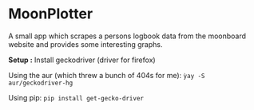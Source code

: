 # MoonPlotter
A small app which scrapes a persons logbook data from the moonboard website and provides some interesting graphs.


**Setup :**
Install geckodriver (driver for firefox) 

Using the aur (which threw a bunch of 404s for me):
`ỳay -S aur/geckodriver-hg`

Using pip:
`pip install get-gecko-driver`